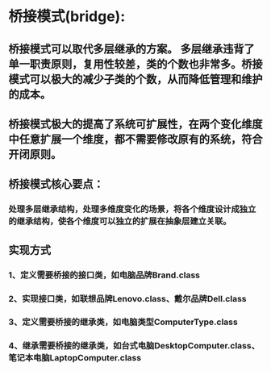 # 桥接模式(bridge):
## 桥接模式可以取代多层继承的方案。 多层继承违背了单一职责原则，复用性较差，类的个数也非常多。桥接模式可以极大的减少子类的个数，从而降低管理和维护的成本。
## 桥接模式极大的提高了系统可扩展性，在两个变化维度中任意扩展一个维度，都不需要修改原有的系统，符合开闭原则。
## 桥接模式核心要点：
### 处理多层继承结构，处理多维度变化的场景，将各个维度设计成独立的继承结构，使各个维度可以独立的扩展在抽象层建立关联。
## 实现方式
### 1、定义需要桥接的接口类，如电脑品牌Brand.class
### 2、实现接口类，如联想品牌Lenovo.class、戴尔品牌Dell.class
### 3、定义需要桥接的继承类，如电脑类型ComputerType.class
### 4、继承需要桥接的继承类，如台式电脑DesktopComputer.class、笔记本电脑LaptopComputer.class